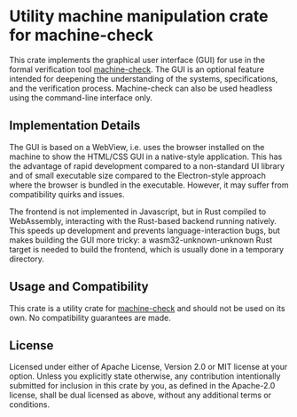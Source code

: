 # Utility machine manipulation crate for machine-check

This crate implements the graphical user interface (GUI) for use in the formal verification tool 
[machine-check](https://docs.rs/machine-check). The GUI is an optional feature intended for 
deepening the understanding of the systems, specifications, and the verification process.
Machine-check can also be used headless using the command-line interface only.

## Implementation Details
The GUI is based on a WebView, i.e. uses the browser installed on the machine to show the HTML/CSS 
GUI in a native-style application. This has the advantage of rapid development compared to 
a non-standard UI library and of small executable size compared to the Electron-style approach
where the browser is bundled in the executable. However, it may suffer from compatibility quirks 
and issues.

The frontend is not implemented in Javascript, but in Rust compiled to WebAssembly, interacting with 
the Rust-based backend running natively. This speeds up development and prevents language-interaction
bugs, but makes building the GUI more tricky: a wasm32-unknown-unknown Rust target is needed to build 
the frontend, which is usually done in a temporary directory.

## Usage and Compatibility

This crate is a utility crate for [machine-check](https://docs.rs/machine-check)
and should not be used on its own. No compatibility guarantees are made.

## License

Licensed under either of Apache License, Version 2.0 or MIT license at your option.
Unless you explicitly state otherwise, any contribution intentionally submitted 
for inclusion in this crate by you, as defined in the Apache-2.0 license, shall be 
dual licensed as above, without any additional terms or conditions.
